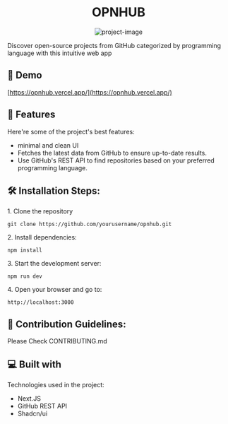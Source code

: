 <h1 align="center" id="title">OPNHUB</h1>

<p align="center"><img src="https://i.ibb.co/sR10VbT/opnhub-1.png" alt="project-image"></p>

<p id="description">Discover open-source projects from GitHub categorized by programming language with this intuitive web app</p>

<h2>🚀 Demo</h2>

[https://opnhub.vercel.app/](https://opnhub.vercel.app/)

  
  
<h2>🧐 Features</h2>

Here're some of the project's best features:

*   minimal and clean UI
*   Fetches the latest data from GitHub to ensure up-to-date results.
*   Use GitHub's REST API to find repositories based on your preferred programming language.

<h2>🛠️ Installation Steps:</h2>

<p>1. Clone the repository</p>

```
git clone https://github.com/yourusername/opnhub.git
```

<p>2. Install dependencies:</p>

```
npm install
```

<p>3. Start the development server:</p>

```
npm run dev
```

<p>4. Open your browser and go to:</p>

```
http://localhost:3000
```

<h2>🍰 Contribution Guidelines:</h2>

Please Check CONTRIBUTING.md

  
  
<h2>💻 Built with</h2>

Technologies used in the project:

*   Next.JS
*   GitHub REST API
*   Shadcn/ui

